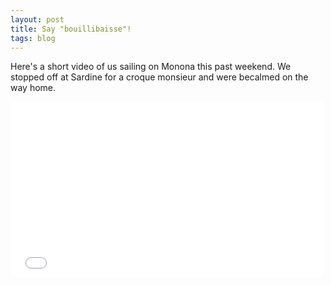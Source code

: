 ```yaml
---
layout: post
title: Say "bouillibaisse"!
tags: blog
---
```


Here's a short video of us sailing on Monona this past weekend. We stopped off at Sardine for a croque monsieur and were becalmed on the way home.

<iframe src="//player.vimeo.com/video/103677498"
    width="500"
    height="281"
    frameborder="0"
    class="pure-video"
    webkitallowfullscreen
    mozallowfullscreen
    allowfullscreen>
</iframe>
